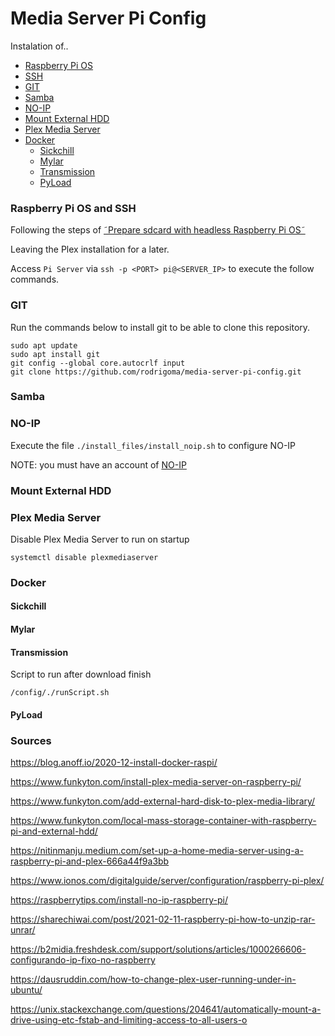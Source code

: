 # Media Server Pi Config

Instalation of..
- [Raspberry Pi OS](#raspberry-pi-os-and-ssh)
- [SSH](#raspberry-pi-os-and-ssh)
- [GIT](#git)
- [Samba](#samba)
- [NO-IP](#no-ip)
- [Mount External HDD](#mount-external-hdd)
- [Plex Media Server](#plex-media-server)
- [Docker](#docker)
  - [Sickchill](#sickchill)
  - [Mylar](#mylar)
  - [Transmission](#transmission)
  - [PyLoad](#pyload)

### Raspberry Pi OS and SSH

Following the steps of [˜Prepare sdcard with headless Raspberry Pi OS˜](https://www.funkyton.com/install-plex-media-server-on-raspberry-pi/)

Leaving the Plex installation for a later.

Access `Pi Server` via `ssh -p <PORT> pi@<SERVER_IP>` to execute the follow commands. 

### GIT

Run the commands below to install git to be able to clone this repository.

```
sudo apt update
sudo apt install git
git config --global core.autocrlf input
git clone https://github.com/rodrigoma/media-server-pi-config.git
```

### Samba

### NO-IP

Execute the file `./install_files/install_noip.sh` to configure NO-IP

NOTE: you must have an account of [NO-IP](https://www.noip.com/)

### Mount External HDD

### Plex Media Server

Disable Plex Media Server to run on startup

`systemctl disable plexmediaserver`

### Docker

#### Sickchill

#### Mylar

#### Transmission

Script to run after download finish

`/config/./runScript.sh`

#### PyLoad


### Sources

https://blog.anoff.io/2020-12-install-docker-raspi/

https://www.funkyton.com/install-plex-media-server-on-raspberry-pi/

https://www.funkyton.com/add-external-hard-disk-to-plex-media-library/

https://www.funkyton.com/local-mass-storage-container-with-raspberry-pi-and-external-hdd/

https://nitinmanju.medium.com/set-up-a-home-media-server-using-a-raspberry-pi-and-plex-666a44f9a3bb

https://www.ionos.com/digitalguide/server/configuration/raspberry-pi-plex/

https://raspberrytips.com/install-no-ip-raspberry-pi/

https://sharechiwai.com/post/2021-02-11-raspberry-pi-how-to-unzip-rar-unrar/

https://b2midia.freshdesk.com/support/solutions/articles/1000266606-configurando-ip-fixo-no-raspberry

https://dausruddin.com/how-to-change-plex-user-running-under-in-ubuntu/

https://unix.stackexchange.com/questions/204641/automatically-mount-a-drive-using-etc-fstab-and-limiting-access-to-all-users-o
